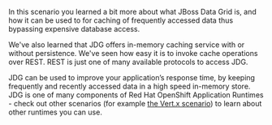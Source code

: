 In this scenario you learned a bit more about what JBoss Data Grid is, and how it can be used to for caching of frequently accessed data thus bypassing expensive database access.

We've also learned that JDG offers in-memory caching service with or without persistence. We've seen how easy it is to
invoke cache operations over REST. REST is just one of many available protocols to access JDG.

JDG can be used to improve your application’s response time, by keeping frequently and recently accessed data in a
high speed in-memory store. JDG is one of many components of Red Hat OpenShift Application Runtimes - check out other scenarios (for example [the Vert.x scenario](https://learn.openshift.com)) to learn about other runtimes you can use.
